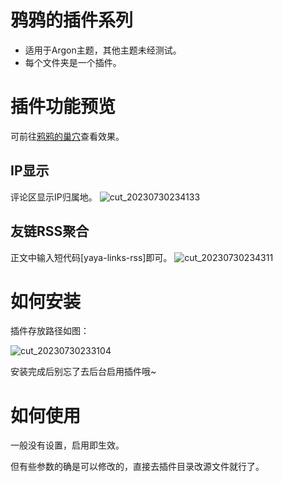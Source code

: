 # 鸦鸦的插件系列
- 适用于Argon主题，其他主题未经测试。
- 每个文件夹是一个插件。
# 插件功能预览
可前往[鸦鸦的巢穴](https://crowya.com/)查看效果。
## IP显示
评论区显示IP归属地。
![cut_20230730234133](https://github.com/crowya/yaya-plugins-for-argon/assets/61354956/e1018930-8275-4be0-963e-22509b0e1bab)

## 友链RSS聚合
正文中输入短代码[yaya-links-rss]即可。
![cut_20230730234311](https://github.com/crowya/yaya-plugins-for-argon/assets/61354956/c52c9d8d-703d-4efe-8c08-fc0d5dc0038e)

# 如何安装
插件存放路径如图：

![cut_20230730233104](https://github.com/crowya/yaya-plugins-for-argon/assets/61354956/7f1e949a-b2e8-49f0-b567-92fdd4917b7b)

安装完成后别忘了去后台启用插件哦~
# 如何使用
一般没有设置，启用即生效。

但有些参数的确是可以修改的，直接去插件目录改源文件就行了。
